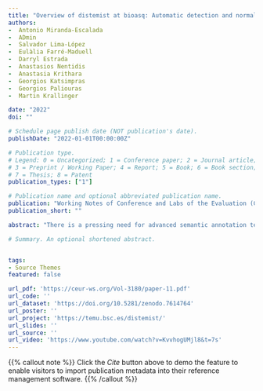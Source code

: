 ```yaml
---
title: "Overview of distemist at bioasq: Automatic detection and normalization of diseases from clinical texts: results, methods, evaluation and multilingual resources"
authors:
-  Antonio Miranda-Escalada
-  ADmin
-  Salvador Lima-López
-  Eulàlia Farré-Maduell
-  Darryl Estrada
-  Anastasios Nentidis
-  Anastasia Krithara
-  Georgios Katsimpras
-  Georgios Paliouras
-  Martin Krallinger

date: "2022"
doi: ""

# Schedule page publish date (NOT publication's date).
publishDate: "2022-01-01T00:00:00Z"

# Publication type.
# Legend: 0 = Uncategorized; 1 = Conference paper; 2 = Journal article;
# 3 = Preprint / Working Paper; 4 = Report; 5 = Book; 6 = Book section;
# 7 = Thesis; 8 = Patent
publication_types: ["1"]

# Publication name and optional abbreviated publication name.
publication: "Working Notes of Conference and Labs of the Evaluation (CLEF) Forum"
publication_short: ""

abstract: "There is a pressing need for advanced semantic annotation technologies of medical content, in particular medical publications, clinical trials and clinical records. Search engines and information retrieval systems require semantic annotation and indexing systems to support more advanced user search queries. Considering the relevance of disease concepts for clinical coding, automated processing of clinical trials and even patents, it is critical to provide access to high quality manually annotated documents labelled by clinicians for the development and benchmarking of disease mention recognition and grounding tools. This is particularly important for medical content beyond English, where even fewer annotated corpora have been released. To address these issues, we have organized the DisTEMIST (DISease TExt MIning Shared Task) track at BioASQ 2022. It represents the first community effort to evaluate and promote the development of resources for automatic detection and normalization of disease mentions from clinical case documents in Spanish. For this track we have released the DisTEMIST corpus, a collection of 1000 clinical case documents carefully selected by clinicians and annotated manually by a team of healthcare professionals following annotation guidelines and quality control analysis for consistency. Disease mentions were exhaustively mapped by these experts to their corresponding SNOMED CT concept identifiers. Moreover, we have created additional multilingual Silver Standard versions of the corpus for 7 languages (English, Portuguese, French, Italian, Romanian, Catalan and Galician), as well as mention normalization cross-mappings to 4 additional highly used terminologies. We received 38 systems or runs from 9 teams, obtaining very competitive results. Most participants implemented sophisticated AI approaches, mainly deep learning algorithms based on pretrained transformer-like language models (BERT, BETO, RoBERTa, etc.), with a classifier layer for named entity recognition and embedding distance metrics for entity linking. Finally, some initial explorations of applicability and adaptation of disease taggers trained on the DisTEMIST corpus to different clinical records (discharge summaries, radiology reports and emergency records) were performed. DisTEMIST corpus: https://doi. org/10.5281/zenodo. 6408476"

# Summary. An optional shortened abstract.


tags:
- Source Themes
featured: false

url_pdf: 'https://ceur-ws.org/Vol-3180/paper-11.pdf'
url_code: ''
url_dataset: 'https://doi.org/10.5281/zenodo.7614764'
url_poster: ''
url_project: 'https://temu.bsc.es/distemist/'
url_slides: ''
url_source: ''
url_video: 'https://www.youtube.com/watch?v=KvvhogUMjl8&t=7s'
---
```

{{% callout note %}}
Click the _Cite_ button above to demo the feature to enable visitors to import publication metadata into their reference management software.
{{% /callout %}}                            